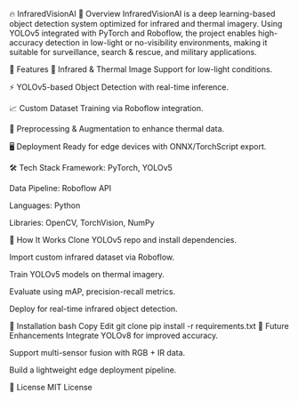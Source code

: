🔥 InfraredVisionAI
📌 Overview
InfraredVisionAI is a deep learning-based object detection system optimized for infrared and thermal imagery. Using YOLOv5 integrated with PyTorch and Roboflow, the project enables high-accuracy detection in low-light or no-visibility environments, making it suitable for surveillance, search & rescue, and military applications.

🚀 Features
🌌 Infrared & Thermal Image Support for low-light conditions.

⚡ YOLOv5-based Object Detection with real-time inference.

📈 Custom Dataset Training via Roboflow integration.

🔄 Preprocessing & Augmentation to enhance thermal data.

🖥️ Deployment Ready for edge devices with ONNX/TorchScript export.

🛠️ Tech Stack
Framework: PyTorch, YOLOv5

Data Pipeline: Roboflow API

Languages: Python

Libraries: OpenCV, TorchVision, NumPy

📲 How It Works
Clone YOLOv5 repo and install dependencies.

Import custom infrared dataset via Roboflow.

Train YOLOv5 models on thermal imagery.

Evaluate using mAP, precision-recall metrics.

Deploy for real-time infrared object detection.

🔧 Installation
bash
Copy
Edit
git clone <repo-link>
pip install -r requirements.txt
📌 Future Enhancements
Integrate YOLOv8 for improved accuracy.

Support multi-sensor fusion with RGB + IR data.

Build a lightweight edge deployment pipeline.

📜 License
MIT License
